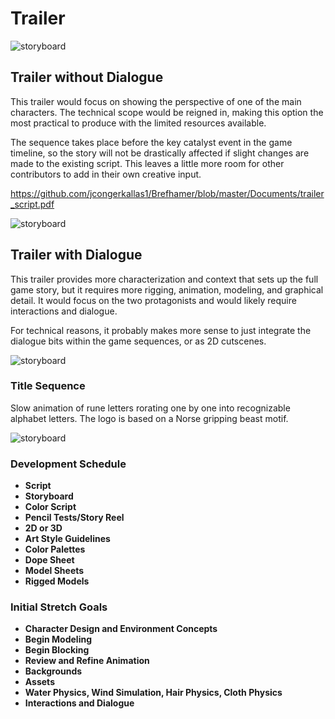 # Trailer

![storyboard](https://github.com/jcongerkallas1/Brefhamer/blob/master/Images/forestsketchdetailed.jpg)
## Trailer without Dialogue
This trailer would focus on showing the perspective of one of the main characters.  The technical scope would be reigned in, making this option the most practical to produce with the limited resources available.  

The sequence takes place before the key catalyst event in the game timeline, so the story will not be drastically affected if slight changes are made to the existing script.  This leaves a little more room for other contributors to add in their own creative input.

https://github.com/jcongerkallas1/Brefhamer/blob/master/Documents/trailer_script.pdf

![storyboard](https://github.com/jcongerkallas1/Brefhamer/blob/master/Images/forest_scene_pencil_sketch.jpg)
## Trailer with Dialogue
This trailer provides more characterization and context that sets up the full game story, but it requires more rigging, animation, modeling, and graphical detail.  It would focus on the two protagonists and would likely require interactions and dialogue.  

For technical reasons, it probably makes more sense to just integrate the dialogue bits within the game sequences, or as 2D cutscenes.

![storyboard](https://github.com/jcongerkallas1/Brefhamer/blob/master/Images/forest_thumbs3.jpg)

### Title Sequence
Slow animation of rune letters rorating one by one into recognizable alphabet letters.  The logo is based on a Norse gripping beast motif.

![storyboard](https://github.com/jcongerkallas1/Brefhamer/blob/master/Images/storyboard_panel.jpg)
### Development Schedule
- **Script**
- **Storyboard**
- **Color Script**
- **Pencil Tests/Story Reel**
- **2D or 3D**
- **Art Style Guidelines**
- **Color Palettes**
- **Dope Sheet**
- **Model Sheets**
- **Rigged Models**

### Initial Stretch Goals
- **Character Design and Environment Concepts**
- **Begin Modeling**
- **Begin Blocking**
- **Review and Refine Animation**
- **Backgrounds**
- **Assets**
- **Water Physics, Wind Simulation, Hair Physics, Cloth Physics**
- **Interactions and Dialogue**
